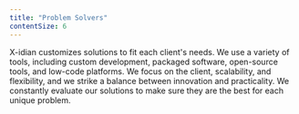 ```yaml
---
title: "Problem Solvers"
contentSize: 6
---
```


X-idian customizes solutions to fit each client's needs. We use a variety of tools,
including custom development, packaged software, open-source tools, and low-code
platforms. We focus on the client, scalability, and flexibility, and we strike a balance
between innovation and practicality. We constantly evaluate our solutions to make sure
they are the best for each unique problem.
